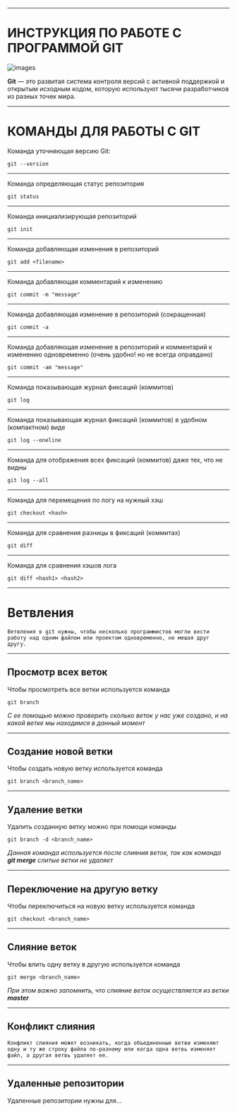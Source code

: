 ***
# ИНСТРУКЦИЯ ПО РАБОТЕ С ПРОГРАММОЙ GIT

![images](https://renovacloud.com/wp-content/uploads/2020/09/logo_15-1.png)

**Git** — это развитая система контроля версий с активной поддержкой и открытым исходным кодом, которую используют тысячи разработчиков из разных точек мира.

***

# КОМАНДЫ ДЛЯ РАБОТЫ С GIT

Команда уточняющая версию Git:

    git --version

***

Команда определяющая статус репозитория

    git status
***

Команда инициализирующая репозиторий

    git init
***

Команда добавляющая изменения в репозиторий

    git add <filename>
***

Команда добавляющая комментарий к изменению

    git commit -m "message"

***

Команда добавляющая изменение в репозиторий (сокращенная)

    git commit -a
***

Команда добавляющая изменениe в репозиторий и комментарий к изменению одновременно (очень удобно! но не всегда оправдано) 

    git commit -am "message"
***

Команда показывающая журнал фиксаций (коммитов) 

    git log
***

Команда показывающая журнал фиксаций (коммитов) в удобном (компактном) виде

    git log --oneline
***

Команда для отображения всех фиксаций (коммитов) даже тех, что не видны

    git log --all
***

Команда для перемещения по логу на нужный хэш

    git checkout <hash>
***

Команда для сравнения разницы в фиксаций (коммитах)

    git diff

***

Команда для сравнения хэшов лога

    git diff <hash1> <hash2>
 
 ***

# Ветвления

    Ветвления в git нужны, чтобы несколько программистов могли вести работу над одним файлом или проектом одновременно, не мешая друг другу. 

***

## Просмотр всех веток

Чтобы просмотреть все ветки используется команда

    git branch

*С ее помощью можно проверить сколько веток у нас уже создано, и на какой ветке мы находимся в данный момент*

***

## Создание новой ветки

Чтобы создать новую ветку используется команда

	git branch <branch_name>

***
## Удаление ветки
Удалить созданную ветку можно при помощи команды

    git branch -d <branch_name>

*Данная команда используется после слияния веток, так как команда **git merge** слитые ветки не удаляет*
***

## Переключение на другую ветку

Чтобы переключиться на новую ветку используется команда

	git checkout <branch_name>

***

## Слияние веток

 Чтобы влить одну ветку в другую используется команда

    git merge <branch_name>

*При этом важно запомнить, что слияние веток осуществляется из ветки __master__*

***

## Конфликт слияния 

    Конфликт слияния может возникать, когда объединенные ветви изменяют одну и ту же строку файла по-разному или когда одна ветвь изменяет файл, а другая ветвь удаляет ее. 

***

## Удаленные репозитории

Удаленные репозитории нужны для...

